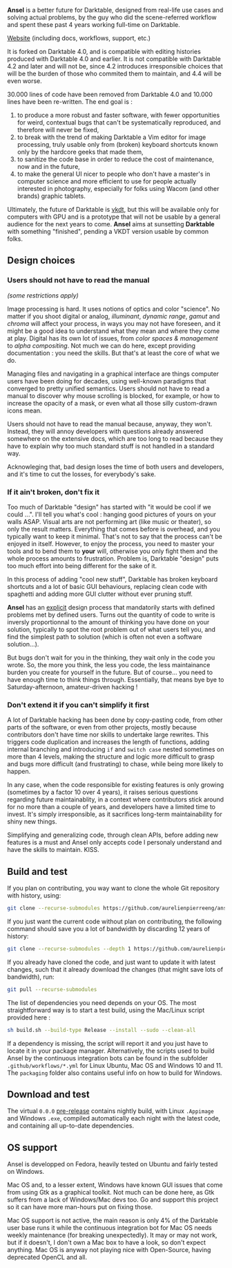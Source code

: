 __Ansel__ is a better future for Darktable, designed from real-life use cases and solving actual problems,
by the guy who did the scene-referred workflow and spent these past 4 years working full-time on Darktable.

[Website](https://ansel.photos) (including docs, workflows, support, etc.)

It is forked on Darktable 4.0, and is compatible with editing histories produced with Darktable 4.0 and earlier.
It is not compatible with Darktable 4.2 and later and will not be, since 4.2 introduces irresponsible choices that
will be the burden of those who commited them to maintain, and 4.4 will be even worse.

30.000 lines of code have been removed from Darktable 4.0 and 10.000 lines have been re-written. The end goal
is :

1. to produce a more robust and faster software, with fewer opportunities for weird, contextual bugs
that can't be systematically reproduced, and therefore will never be fixed,
2. to break with the trend of making Darktable a Vim editor for image processing, truly usable
only from (broken) keyboard shortcuts known only by the hardcore geeks that made them,
3. to sanitize the code base in order to reduce the cost of maintenance, now and in the future,
4. to make the general UI nicer to people who don't have a master's in computer science and
more efficient to use for people actually interested in photography, especially for folks
using Wacom (and other brands) graphic tablets.

Ultimately, the future of Darktable is [vkdt](https://github.com/hanatos/vkdt/), but
this will be available only for computers with GPU and is a prototype that will not be usable by a general
audience for the next years to come. __Ansel__ aims at sunsetting __Darktable__ with something "finished",
pending a VKDT version usable by common folks.

## Design choices

### Users should not have to read the manual

_(some restrictions apply)_

Image processing is hard. It uses notions of optics and color "science". No matter if you shoot
digital or analog, _illuminant_, _dynamic range_, _gamut_ and _chroma_ will affect your process,
in ways you may not have foreseen, and it might be a good idea to understand what they mean and
where they come at play. Digital has its own lot of issues, from _color spaces & management_ to
_alpha compositing_. Not much we can do here, except providing documentation : you need the skills.
But that's at least the core of what we do.

Managing files and navigating in a graphical interface are things computer users
have been doing for decades, using well-known paradigms that converged to pretty unified semantics.
Users should not have to read a manual to discover why mouse scrolling is blocked,
for example, or how to increase the opacity of a mask, or even what all those silly custom-drawn icons mean.

Users should not have to read the manual because, anyway, they won't. Instead, they will annoy developers
with questions already answered somewhere on the extensive docs, which are too long to read because
they have to explain why too much standard stuff is not handled in a standard way.

Acknowleging that, bad design loses the time of both users and developers, and it's time to cut the losses,
for everybody's sake.

### If it ain't broken, don't fix it

Too much of Darktable "design" has started with "it would be cool if we could ...".
I'll tell you what's cool : hanging good pictures of yours on your walls ASAP.
Visual arts are not performing art (like music or theater), so only the result matters.
Everything that comes before is overhead, and you typically want to keep it minimal.
That's not to say that the process can't be enjoyed in itself.
However, to enjoy the process, you need to master your tools and to bend them to __your__ will,
otherwise you only fight them and the whole process amounts to frustration.
Problem is, Darktable "design" puts too much effort into being different for the sake of it.

In this process of adding "cool new stuff", Darktable has broken keyboard shortcuts and a
lot of basic GUI behaviours, replacing clean code with spaghetti and adding more GUI clutter
without ever pruning stuff.

__Ansel__ has an [explicit](https://github.com/aurelienpierreeng/ansel/wiki/Contributing-to-Ansel#design-process)
design process that mandatorily starts with defined problems met by defined users. Turns
out the quantity of code to write is inversly proportionnal to the amount of thinking you
have done on your solution, typically to spot the root problem out of what users tell you,
and find the simplest path to solution (which is often not even a software solution…).

But bugs don't wait for you in the thinking, they wait only in the code you wrote. So, the more
you think, the less you code, the less maintainance burden you create for yourself in the future.
But of course… you need to have enough time to think things through.
Essentially, that means bye bye to Saturday-afternoon, amateur-driven hacking !

### Don't extend it if you can't simplify it first

A lot of Darktable hacking has been done by copy-pasting code, from other parts of the software, or even
from other projects, mostly because contributors don't have time nor skills to undertake large rewrites.
This triggers code duplication and increases the length of functions,
adding internal branching and introducing `if` and `switch case` nested sometimes on more than 4 levels,
making the structure and logic more difficult to grasp and bugs more difficult (and frustrating) to chase,
while being more likely to happen.

In any case, when the code responsible for existing features is only growing (sometimes by a factor 10 over 4 years),
it raises serious questions regarding future maintainablity, in a context where contributors stick around for
no more than a couple of years, and developers have a limited time to invest. It's simply irresponsible,
as it sacrifices long-term maintainability for shiny new things.

Simplifying and generalizing code, through clean APIs, before adding new features is a must and Ansel
only accepts code I personaly understand and have the skills to maintain. KISS.

## Build and test

If you plan on contributing, you way want to clone the whole Git repository with history, using:

```bash
git clone --recurse-submodules https://github.com/aurelienpierreeng/ansel.git
```

If you just want the current code without plan on contributing, the following command should save
you a lot of bandwidth by discarding 12 years of history:

```bash
git clone --recurse-submodules --depth 1 https://github.com/aurelienpierreeng/ansel.git
```

If you already have cloned the code, and just want to update it with latest changes,
such that it already download the changes (that might save lots of bandwidth), run:

```bash
git pull --recurse-submodules
```

The list of dependencies you need depends on your OS. The most straightforward way is to start a test build,
using the Mac/Linux script provided here :

```bash
sh build.sh --build-type Release --install --sudo --clean-all
```

If a dependency is missing, the script will report it and you just have to locate it in your package manager.
Alternatively, the scripts used to build Ansel by the continuous integration bots can be found in the subfolder
`.github/workflows/*.yml` for Linux Ubuntu, Mac OS and Windows 10 and 11. The `packaging` folder
also contains useful info on how to build for Windows.

## Download and test

The virtual `0.0.0` [pre-release](https://github.com/aurelienpierreeng/ansel/releases/tag/v0.0.0)
contains nightly build, with Linux `.Appimage` and Windows `.exe`, compiled automatically
each night with the latest code, and containing all up-to-date dependencies.

## OS support

Ansel is developped on Fedora, heavily tested on Ubuntu and fairly tested on Windows.

Mac OS and, to a lesser extent, Windows have known GUI issues that come from using Gtk as
a graphical toolkit. Not much can be done here, as Gtk suffers from a lack of Windows/Mac devs too.
Go and support this project so it can have more man-hours put on fixing those.

Mac OS support is not active, the main reason is only 4% of the Darktable user base runs it
while the continuous integration bot for Mac OS needs weekly maintenance (for breaking unexpectedly).
It may or may not work, but if it doesn't, I don't own a Mac box to have a look, so don't expect anything.
Mac OS is anyway not playing nice with Open-Source, having deprecated OpenCL and all.
